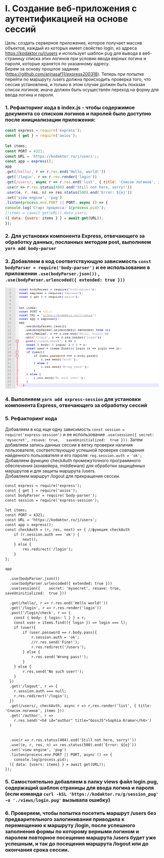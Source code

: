 # I. Создание веб-приложения с аутентификацией на основе сессий
Цель: создать серверное приложение, которое получает массив объектов, каждый из которых имеет свойство login, из адреса https://kodaktor.ru/j/users и использует шаблон pug для вывода в веб-страницу списка этих логинов при условии ввода верных логина и пароля, которые хранятся по указанному адресу.  
Берем за основу прошлое задание (https://github.com/arinasaf11/express200318). Теперь при попытке перейти по маршруту /users должна происходить проверка того, что сессия установлена, и только в этом случае должен быть показан список логинов; иначе должен быть осуществлён переход на форму для ввода логина и пароля.
### 1. Рефакторинг кода в index.js - чтобы содержимое документа со списком логинов и паролей было доступно после инициализации приложения:
```javascript
const express = require('express'); 
const { get } = require('axios'); 

let items; 
const PORT = 4321; 
const URL = 'https://kodaktor.ru/j/users';; 
const app = express(); 
app 
.get(/hello/, r => r.res.end('Hello, world!')) 
.get('/login', r => r.res.render('login'))
.get(/users/, async r => r.res.end('list', { title: 'Список логинов', items})) 
.use(r => r.res.status(404).end('Still not here, sorry!')) 
.use((e, r, res, n) => res.status(500).end('Error: ${e}')) 
.set('view engine', 'pug') 
.listen(process.env.PORT || PORT, async () => { 
console.log(`Старт процесса: ${process.pid}`); 
//items = (await get(URL)).data.users; 
({ data: {users: items } } = await get(URL)); 
});
```
### 2. Для установки компонента Express, отвечающего за обработку данных, посланных методом post, выполняем `yarn add body-parser`
### 3. Добавляем в код соответствующую зависимость `const bodyParser = require('body-parser')` и ее использование в приложении `.use(bodyParser.json())` , `.use(bodyParser.urlencoded({ extended: true }))`
![](https://github.com/arinasaf11/express-session170418/blob/master/Screenshot_5.png)
### 4. Выполняем `yarn add express-session` для установки компонента Express, отвечающего за обработку сессий
### 5. Рефакторинг кода  
Добавляем в код еще одну зависимость `const session = require('express-session')` и ее использование `.use(session({ secret:	'mysecret',	resave:	true,	saveUninitialized:	true }))`. Затем добавляем запись данных сессии в ветку проверки наличия пользователя,
соответствующую успешной проверке совпадения найденного пользователя и его пароля: `req.session.auth = 'ok';`  
Добавляем функцию checkAuth промежуточного программного обеспечения (конвейера, middleware) для обработки защищённых маршрутов и для защиты маршрута /users.  
Добавляем маршрут /logout для прекращения сессии.
```javasсript
const express = require('express');
const { get } = require('axios');
const bodyParser = require('body-parser');
const session = require('express-session');

let items;
const PORT = 4321;
const URL = 'https://kodaktor.ru/j/users';
const app = express();
const checkAuth = (r, res, next) => { //функция checkAuth
	if (r.session.auth === 'ok') {
		next();
	} else {
		res.redirect('/login');
	}
};

app

  .use(bodyParser.json())
  .use(bodyParser.urlencoded({ extended: true }))
  .use(session({	secret:	'mysecret',	resave:	true,	saveUninitialized:	true }))

  .get(/hello/, r => r.res.end('Hello world!'))
  .get('/login', r => r.res.render('login'))
  .post('/login/check', r => {
  	const { body: { login: l } } = r;
  	const user = items.find(({ login }) => login === l);
  	if (user){
  		if (user.password == r.body.pass){
  			r.session.auth = 'ok';
  			//r.res.send('Fine!');
  			r.res.redirect('/users');
  		} else {
  			r.res.send('Wrong pass!');
  		}
  	} else {
  		r.res.send('No such user!');
  	}
  })
  .get('/logout', r => {
  	r.session.auth === null;
  	r.res.redirect('/login');
  })
  .get(/users/, checkAuth, async r => r.res.render('list', { title: 'Список логинов', items }))
  .get('/author', r => 
  	r.res.send('<h4 id="author" title="GossJS">Sophia Kramar</h4>')
  )


  .use(r => r.res.status(404).end('Still not here, sorry!'))
  .use((e, r, res, n) => res.status(500).end(`Error: ${e}`))
  .set('view engine', 'pug')
  .listen(process.env.PORT || PORT, async () => {
  	console.log(process.pid);
  ({ data: {users: items} } = await get(URL));
});
```
### 5. Самостоятельно добавляем в папку views файл login.pug, содержащий шаблон страницы для ввода логина и пароля (если команда `curl -kSL 'https://kodaktor.ru/g/session_pug' -o './views/login.pug'` вызывала ошибку)
### 6. Проверяем, чтобы попытка посетить маршрут /users без предварительного залогинивания приводила к перемещению к маршруту /login, после успешного заполнения формы по которому верными логином и паролем повторное посещение маршрута /users будет уже успешным, и так до посещения маршрута /logout или до окончания срока сессии.

